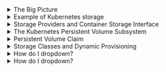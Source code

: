 <details>
<summary>The Big Picture</summary>
<br>

  <img width="464" alt="image" src="https://user-images.githubusercontent.com/75510135/167260047-b04d6f51-6d26-44fe-8ce0-4e34b0e15924.png">

  Storage is critical to most real-world production applications. Fortunately, Kubernetes has a mature and feature-rich storage subsystem called the persistent volume subsystem.
Types of storage#

First things first, Kubernetes supports many types of storage from many different places. For example, iSCSI, SMB, NFS, and object storage blobs are all from a variety of external storage systems that can be in the cloud or in your on-premises data center.

However, no matter what type of storage you have, or where it comes from, when it’s exposed on your Kubernetes cluster it’s called a volume. For example, Azure File resources surfaced in Kubernetes are called volumes, as are block devices from AWS Elastic Block Store. All storage on a Kubernetes cluster is called a volume.

  <img width="765" alt="image" src="https://user-images.githubusercontent.com/75510135/167260348-31407535-2d71-4a12-9c4c-7ba628ca159e.png">

  On the left, you’ve got storage providers. They can be your traditional enterprise storage arrays from vendors like EMC and NetApp, or they can be cloud storage services, such as AWS Elastic Block Store (EBS) and GCE Persistent Disks (PD). All you need, is a plugin that allows their storage resources to be surfaced as volumes in Kubernetes.

In the middle of the diagram is the plugin layer. In the simplest terms, this is the glue that connects external storage with Kubernetes. Going forward, plugins will be based on the Container Storage Interface (CSI) which is an open standard aimed at providing a clean interface for plugins. If you’re a developer writing storage plugins, the CSI abstracts the internal Kubernetes storage detail and lets you develop out-of-tree.

    Note: Prior to the CSI, all storage plugins were implemented as part of the main Kubernetes code tree (in-tree). This meant they all had to be open-source, and all updates and bug fixes were tied to the main Kubernetes release cycle. This was a nightmare for plugin developers as well as the Kubernetes maintainers. However, now that we have the CSI, storage vendors no longer need to open-source their code, and they can release updates and bug -fixes against their own timeframes.

On the right of the figure is the Kubernetes persistent volume subsystem. This is a set of API objects that allow applications to consume storage. At a high level, PersistentVolumes (PV) are how you map external storage onto the cluster, and PersistentVolumeClaims (PVC) are like tickets that authorize applications (Pods) to use a PV.
  
</details>

<details>
<summary>Example of Kubernetes storage</summary>
<br>

  Let’s assume the quick example shown in the figure below.

A Kubernetes cluster is running on AWS, and the AWS administrator has created a 25GB EBS volume, called “ebs-vol.” The Kubernetes administrator creates a PV, called “k8s-vol,” that links back to the “ebs-vol” via the kubernetes.io/aws-ebs plugin. While that might sound complicated, it’s not. The PV is simply a way of representing the external storage on the Kubernetes cluster. Finally, the Pod uses a PVC to claim access to the PV and start using it.
  <img width="651" alt="image" src="https://user-images.githubusercontent.com/75510135/167260373-1ce4290a-e8b2-4dd0-8af1-01f33833692a.png">

  A couple of points worth noting:

    There are rules safeguarding access to a single volume from multiple Pods (more on this later).
    A single external storage volume can only be used by a single PV. For example, you cannot have a 50GB external volume that has two 25GB Kubernetes PVs, each using half of it.


</details>

<details>
<summary>Storage Providers and Container Storage Interface</summary>
<br>

  <img width="543" alt="image" src="https://user-images.githubusercontent.com/75510135/167260411-83598489-0669-4896-a338-479855c5721d.png">

  Storage providers#

Kubernetes can use storage from a wide range of external systems. These will often be native cloud services, such as AWSElasticBlockStore or AzureDisk, but they can also be traditional on-premises storage arrays providing iSCSI or NFS volumes. Other options exist, but the take-home point is that Kubernetes gets its storage from a wide range of external systems.

Some obvious restrictions apply. For example, you cannot use the AWSElasticBlockStore provisioner if your Kubernetes cluster is running in Microsoft Azure.

  The Container Storage Interface (CSI)#

The CSI is an important piece of the Kubernetes storage jigsaw. However, unless you’re a developer writing storage plugins, you’re unlikely to interact with it very often.

It’s an open-source project that defines a standards-based interface so that storage can be leveraged in a uniform way across multiple container orchestrators. In other words, a storage vendor should be able to write a single CSI plugin that works across multiple orchestrators like Kubernetes and Docker Swarm. In reality, Kubernetes is the focus.

In the Kubernetes world, CSI is the preferred way to write drivers (plugins), which means that plugin code no longer needs to exist in the main Kubernetes code tree. It also provides a clean and simple interface that abstracts all of the complex internal Kubernetes storage machinery. Basically, the CSI exposes a clean interface and hides all the ugly volume machinery inside of the Kubernetes code (no offense intended).

From a day-to-day management perspective, your only real interaction with the CSI will be referencing the appropriate plugin in your YAML manifest files. Also, it may take a while for existing in-tree plugins to be replaced by CSI plugins.

Sometimes we call plugins “provisioners,” 
  
</details>

<details>
<summary>The Kubernetes Persistent Volume Subsystem</summary>
<br>

  <img width="549" alt="image" src="https://user-images.githubusercontent.com/75510135/167260593-bfa95274-ca8a-4d87-96f6-f5381d16a7e6.png">

  Introduction#

From a day-to-day perspective, this is where you’ll spend most of your time configuring and interacting with Kubernetes storage.

You start out with raw storage on the left of the figure below. This plugs in to Kubernetes via a CSI plugin. You then use the resources provided by the persistent volume subsystem to leverage and use the storage in your apps.

  <img width="912" alt="image" src="https://user-images.githubusercontent.com/75510135/167261054-4ef97532-b264-40ce-86b3-73224c152717.png">

  A quick example#

Let’s walk through a quick example.

Assume you have a Kubernetes cluster and an external storage system. The storage vendor provides a CSI plugin so that you can leverage its storage assets inside of your Kubernetes cluster. You provision 3 x 10GB volumes on the storage system and create 3 Kubernetes PV objects to make them available on your cluster. Each PV references one of the volumes on the storage array via the CSI plugin. At this point, the three volumes are visible and available for use on the Kubernetes cluster.

Now, assume you’re about to deploy an application that requires 10GB of storage. That’s great because you already have three 10GB PVs. In order for the app to use one of them, it needs a PVC. As previously mentioned, a PVC is like a ticket that lets a Pod (application) use a PV. Once the app has the PVC, it can mount the respective PV into its Pod as a volume.

That was a high level example. Let’s do it.

This example is for a Kubernetes cluster running on the Google Cloud. I’m using a cloud option, as they’re the easiest to follow along with and you may be able to use the cloud’s free tier/initial free credit. It’s also possible to follow along on other clouds by changing a few values.

The example assumes a 10GB SSD volume, called “uber-disk”, has been pre-created in the same Google Cloud Region or Zone as the cluster. The Kubernetes steps will be:

    Create the PV.
    Create the

    PVC.
    Define the volume into a PodSpec.
    Mount it into a container.

The following YAML file creates a PV object that maps back to the pre-created Google Persistent Disk called “uber-disk”. The YAML file is called gke-pv.yml.
gke-pv.yml
  
  ```
  apiVersion: v1
kind: PersistentVolume
metadata:
  name: pv1
spec:
  accessModes:
  - ReadWriteOnce
  storageClassName: test
  capacity:
    storage: 10Gi
  persistentVolumeReclaimPolicy: Retain
  gcePersistentDisk:
    pdName: uber-disk
  ```
  
  Analyzing the file#

Let’s step through the file.

PersistentVolume (PV) resources are defined in v1 of the core API group. You’re naming this PV “pv1”, setting its access mode to ReadWriteOnce, and making it part of a class of storage, called “test”. You’re defining it as a 10GB volume, setting a reclaim policy, and mapping it back to a pre-created GCE persistent disk called “uber-disk”.

The following command will create the PV. It assumes the YAML file is in your PATH and is called gke-pv.yml. The operation will fail if you have not pre-created “uber-disk” on the back-end storage system (in this example the back-end storage is provided by Google Compute Engine).

  <img width="909" alt="image" src="https://user-images.githubusercontent.com/75510135/167261085-9fc65a05-75ac-4349-ae59-c4f4a6e9e964.png">

  <img width="901" alt="image" src="https://user-images.githubusercontent.com/75510135/167261093-07a6edd0-bd0f-4216-92a0-010c89096cab.png">

  <img width="930" alt="image" src="https://user-images.githubusercontent.com/75510135/167261107-24f16e7c-a662-48d5-b614-1fbb9560e055.png">

  <img width="940" alt="image" src="https://user-images.githubusercontent.com/75510135/167261120-eafe7d73-30af-4d0c-a54f-3d7b898f474e.png">

  <img width="885" alt="image" src="https://user-images.githubusercontent.com/75510135/167261134-14bd5549-5e51-4ccd-890d-606b5469b5f9.png">

  
</details>

<details>
<summary>Persistent Volume Claim</summary>
<br>

  Example#

The following YAML defines a PVC that can be used by a Pod to gain access to the pv1 PV you created earlier.

This file is called gke-pvc.yml.

  ```
  apiVersion: v1
kind: PersistentVolumeClaim
metadata:
  name: pvc1
spec:
  accessModes:
  - ReadWriteOnce
  storageClassName: test
  resources:
    requests:
      storage: 10Gi
  ```
  
  <img width="904" alt="image" src="https://user-images.githubusercontent.com/75510135/167261680-e487b010-124e-4c1a-8cf4-f16ad7f7c14a.png">

  <img width="902" alt="image" src="https://user-images.githubusercontent.com/75510135/167261686-bc171b73-11cb-4ff5-89fb-607ff3deab81.png">

  OK, you’ve got a PV, called pv1, representing 10GB of external storage on your Kubernetes cluster, and you’ve bound a PVC, called pvc1, to it. Let’s find out how a Pod can leverage that PVC and use the actual storage.

More often than not, you’ll deploy your applications via higher-level controllers like Deployments and StatefulSets, but, to keep the example simple, you’ll deploy a single Pod. Pods deployed like this are often referred to as “singletons” and are not recommended for production as they do not provide high availability and cannot self-heal.

The following YAML defines a single-container Pod with a volume, called “data”, that leverages the PVC and PV objects you already created. The file is called volpod.yml.

  <img width="925" alt="image" src="https://user-images.githubusercontent.com/75510135/167261861-dc4bf060-1826-4448-a91e-b56ef7b80ce6.png">

  <img width="888" alt="image" src="https://user-images.githubusercontent.com/75510135/167261872-f7067c25-bc6d-4294-a8bf-81f1f46d42b5.png">

  
</details>

<details>
<summary>Storage Classes and Dynamic Provisioning</summary>
<br>

  
</details>

<details>
<summary>How do I dropdown?</summary>
<br>
This is how you dropdown.
</details>

<details>
<summary>How do I dropdown?</summary>
<br>
This is how you dropdown.
</details>
